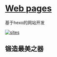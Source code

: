 # [Web pages](https://github.com/qitas/web) 

基于hexo的网站开发

[![sites](http://182.61.61.133/link/resources/head.png)](http://www.qitas.cn) 

## 锻造最美之器

